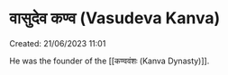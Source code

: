 # वासुदेव कण्व (Vasudeva Kanva)

Created: 21/06/2023 11:01

He was the founder of the [[कण्ववंशः (Kanva Dynasty)]].

